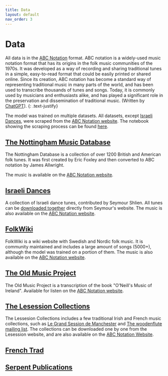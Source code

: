 ```yaml
---
title: Data
layout: default
nav_order: 3
---
```


# Data

All data is in the [ABC Notation] format. ABC notation is a widely-used music notation format that has its origins in the folk music communities of the 1970s. It was developed as a way of recording and sharing traditional tunes in a simple, easy-to-read format that could be easily printed or shared online. Since its creation, ABC notation has become a standard way of representing traditional music in many parts of the world, and has been used to transcribe thousands of tunes and songs. Today, it is commonly used by musicians and enthusiasts alike, and has played a significant role in the preservation and dissemination of traditional music.
(Written by [ChatGPT](https://chat.openai.com/)).
{: .text-justify}

The model was trained on multiple datasets. All datasets, except [Israeli Dances](#israeli-dances), were scraped from the [ABC Notation website][ABC].
The notebook showing the scraping process can be found [here](https://github.com/eyal-sasson/music-rnn/blob/main/Data_Scraping.ipynb).

## [The Nottingham Music Database](https://abc.sourceforge.net/NMD/)

The Nottingham Database is a collection of over 1200 British and American folk tunes.
It was first created by Eric Foxley and then converted to ABC notation by James Allwright.

The music is available on the [ABC Notation website](https://abcnotation.com/searchTunes?q=site:abc.sourceforge.net/NMD).

## [Israeli Dances](https://ifdo.ca/~seymour/runabc/top.html)

A collection of Israeli dance tunes, contributed by Seymour Shlien. All tunes can be [downloaded together](https://ifdo.ca/~seymour/runabc/isra.abc) directly from Seymour's website. The music is also available on the [ABC Notation website](https://abcnotation.com/searchTunes?q=site:ifdo.ca/~seymour/runabc).

## [FolkWiki](http://www.folkwiki.se/)

FolkWiki is a wiki website with Swedish and Nordic folk music. It is community maintained and includes a large amount of songs (5000+), although the model was trained on a portion of them.
The music is also available on the [ABC Notation website](https://abcnotation.com/searchTunes?q=site:www.folkwiki.se).

## [The Old Music Project](http://www.oldmusicproject.com/oneils1.html)

The Old Music Project is a transcription of the book "O'Neill's Music of Ireland". Available for listen on the [ABC Notation website](https://abcnotation..com/searchTunes?q=site:www.oldmusicproject.com).

## [The Lesession Collections](http://www.lesession.co.uk/music/)

The Lessesion Collections includes a few traditional Irish and French music collections, such as [Le Grand Session de Manchester](http://www.lesession.co.uk/music/lgsdmweb.abc) and [The woodenflute mailing list](http://www.lesession.co.uk/music/woodenflute.abc). The collections can be downloaded one by one from the Lesession website, and are also available on the [ABC Notation Website](https://abcnotation.com/searchTunes?q=site:www.Lesession.co.uk/music).

## [French Trad](http://www.tradfrance.com/)

## [Serpent Publications](http://serpentpublications.org/)


[ABC]: https://abcnotation.com
[ABC Notation]: https://en.wikipedia.org/wiki/ABC_notation
